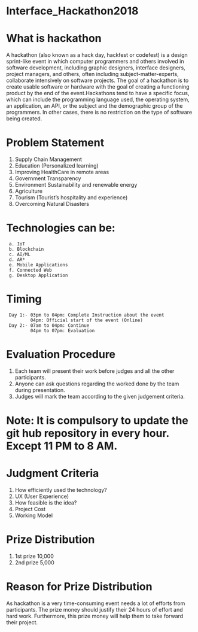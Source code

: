 # Interface_Hackathon2018


# What is hackathon

A hackathon (also known as a hack day, hackfest or codefest) is a design sprint-like event in which computer programmers and others involved in software development, including graphic designers, interface designers, project managers, and others, often including subject-matter-experts, collaborate intensively on software projects.
The goal of a hackathon is to create usable software or hardware with the goal of creating a functioning product by the end of the event.Hackathons tend to have a specific focus, which can include the programming language used, the operating system, an application, an API, or the subject and the demographic group of the programmers. In other cases, there is no restriction on the type of software being created.


# Problem Statement

1.	Supply Chain Management
2.	Education (Personalized learning)
3.	Improving HealthCare in remote areas
4.	Government Transparency  
5.	Environment Sustainability and renewable energy
6.	Agriculture
7.	Tourism (Tourist’s hospitality and experience)
8.	Overcoming Natural Disasters



# Technologies can be:
     a.	IoT
     b.	Blockchain
     c.	AI/ML
     d.	AR*
     e.	Mobile Applications
     f.	Connected Web
     g.	Desktop Application


# Timing
     Day 1:- 03pm to 04pm: Complete Instruction about the event
             04pm: Official start of the event (Online)
     Day 2:- 07am to 04pm: Continue
             04pm to 07pm: Evaluation



# Evaluation Procedure
1.	Each team will present their work before judges and all the other participants. 
2.	Anyone can ask questions regarding the worked done by the team during presentation.
3.	Judges will mark the team according to the given judgement criteria.

# Note: It is compulsory to update the git hub repository in  every hour. Except 11 PM to 8 AM.



# Judgment Criteria
1.	How efficiently used the technology?
2.	UX (User Experience)
3.	How feasible is the idea? 
4.	Project Cost
5.	Working Model


# Prize Distribution
1.	1st prize 10,000
2.	2nd prize 5,000
# Reason for Prize Distribution
As hackathon is a very time-consuming event needs a lot of efforts from participants. The prize money should justify their 24 hours of effort and hard work. Furthermore, this prize money will help them to take forward their project.
